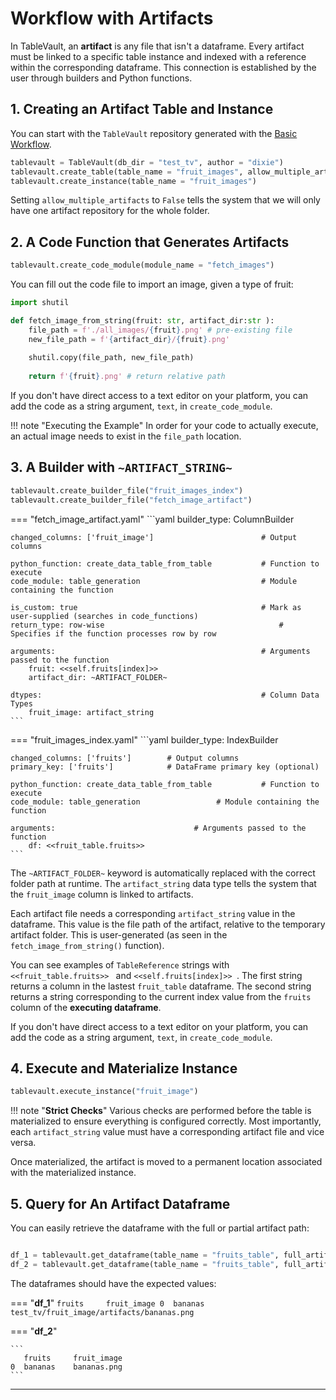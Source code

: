 # Workflow with Artifacts

In TableVault, an **artifact** is any file that isn't a dataframe. Every artifact must be linked to a specific table instance and indexed with a reference within the corresponding dataframe. This connection is established by the user through builders and Python functions.

## 1. Creating an Artifact Table and Instance

You can start with the `TableVault` repository generated with the [Basic Workflow](workflow.md).

```python
tablevault = TableVault(db_dir = "test_tv", author = "dixie")
tablevault.create_table(table_name = "fruit_images", allow_multiple_artifacts = False)
tablevault.create_instance(table_name = "fruit_images")
```

Setting `allow_multiple_artifacts` to `False` tells the system that we will only have one artifact repository for the whole folder.

## 2. A Code Function that Generates Artifacts

```python
tablevault.create_code_module(module_name = "fetch_images")
```

You can fill out the code file to import an image, given a type of fruit:

```python
import shutil

def fetch_image_from_string(fruit: str, artifact_dir:str ):
    file_path = f'./all_images/{fruit}.png' # pre-existing file
    new_file_path = f'{artifact_dir}/{fruit}.png'
    
    shutil.copy(file_path, new_file_path)
    
    return f'{fruit}.png' # return relative path
```

If you don't have direct access to a text editor on your platform, you can add the code as a string argument, `text`, in `create_code_module`.

!!! note "Executing the Example"
    In order for your code to actually execute, an actual image needs to exist in the  `file_path` location.

## 3. A Builder with `~ARTIFACT_STRING~`
```python
tablevault.create_builder_file("fruit_images_index")
tablevault.create_builder_file("fetch_image_artifact")
```


=== "fetch_image_artifact.yaml"
    ```yaml
    builder_type: ColumnBuilder

    changed_columns: ['fruit_image']                        # Output columns

    python_function: create_data_table_from_table           # Function to execute
    code_module: table_generation                           # Module containing the function
    
    is_custom: true                                         # Mark as user-supplied (searches in code_functions)
    return_type: row-wise                                       # Specifies if the function processes row by row
    
    arguments:                                              # Arguments passed to the function
        fruit: <<self.fruits[index]>> 
        artifact_dir: ~ARTIFACT_FOLDER~ 

    dtypes:                                                 # Column Data Types 
        fruit_image: artifact_string            
    ```
=== "fruit_images_index.yaml"
    ```yaml
    builder_type: IndexBuilder

    changed_columns: ['fruits']        # Output columns
    primary_key: ['fruits']            # DataFrame primary key (optional)

    python_function: create_data_table_from_table           # Function to execute
    code_module: table_generation                 # Module containing the function

    arguments:                               # Arguments passed to the function
        df: <<fruit_table.fruits>>                  
    ```

The `~ARTIFACT_FOLDER~` keyword is automatically replaced with the correct folder path at runtime. The `artifact_string` data type tells the system that the `fruit_image` column is linked to artifacts. 

Each artifact file needs a corresponding `artifact_string` value in the dataframe. This value is the file path of the artifact, relative to the temporary artifact folder. This is user-generated (as seen in the `fetch_image_from_string()` function).

You can see examples of `TableReference` strings with `<<fruit_table.fruits>> ` and `<<self.fruits[index]>> `. The first string returns a column in the lastest `fruit_table` dataframe. The second string returns a string corresponding to the current index value from the `fruits` column of the **executing dataframe**.

If you don't have direct access to a text editor on your platform, you can add the code as a string argument, `text`, in `create_code_module`.

## 4. Execute and Materialize Instance

```python
tablevault.execute_instance("fruit_image")
```

!!! note "**Strict Checks**"
    Various checks are performed before the table is materialized to ensure everything is configured correctly. Most importantly, each `artifact_string` value must have a corresponding artifact file and vice versa.

Once materialized, the artifact is moved to a permanent location associated with the materialized instance.

## 5. Query for An Artifact Dataframe

You can easily retrieve the dataframe with the full or partial artifact path: 

```python

df_1 = tablevault.get_dataframe(table_name = "fruits_table", full_artifact_path = True)
df_2 = tablevault.get_dataframe(table_name = "fruits_table", full_artifact_path = False)

```

The dataframes should have the expected values:

=== "**df_1**"
    ```
       fruits     fruit_image
    0  bananas    test_tv/fruit_image/artifacts/bananas.png
    ```

=== "**df_2**"

    ```
       fruits     fruit_image
    0  bananas    bananas.png
    ```

---
